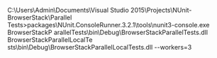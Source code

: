 C:\Users\Admin\Documents\Visual Studio 2015\Projects\NUnit-BrowserStack\Parallel
 Tests>packages\NUnit.ConsoleRunner.3.2.1\tools\nunit3-console.exe BrowserStackP
arallelTests\bin\Debug\BrowserStackParallelTests.dll BrowserStackParallelLocalTe
sts\bin\Debug\BrowserStackParallelLocalTests.dll --workers=3